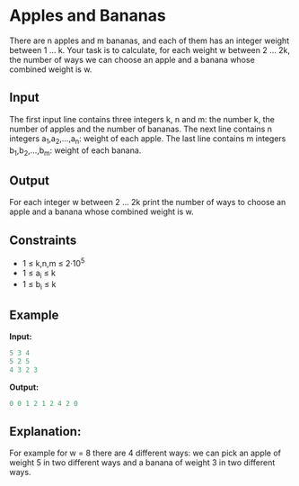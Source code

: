 # Apples and Bananas

There are n apples and m bananas, and each of them has an integer weight between 1 &hellip; k. Your task is to calculate, for each weight w between 2 &hellip; 2k, the number of ways we can choose an apple and a banana whose combined weight is w.

## Input

The first input line contains three integers k, n and m: the number k, the number of apples and the number of bananas.
The next line contains n integers a<sub>1</sub>,a<sub>2</sub>,&hellip;,a<sub>n</sub>: weight of each apple.
The last line contains m integers b<sub>1</sub>,b<sub>2</sub>,&hellip;,b<sub>m</sub>: weight of each banana.

## Output

For each integer w between 2 &hellip; 2k print the number of ways to choose an apple and a banana whose combined weight is w.  

## Constraints

* 1 &le;   k,n,m  &le; 2&middot;10<sup>5</sup>
* 1 &le; a<sub>i</sub>  &le; k
* 1 &le; b<sub>i</sub>  &le; k


## Example

**Input:**
```c++
5 3 4
5 2 5
4 3 2 3
```

**Output:**
```c++
0 0 1 2 1 2 4 2 0 
```  

## Explanation:

For example for w = 8 there are 4 different ways: we can pick an apple of weight 5 in two different ways and a banana of weight 3 in two different ways.